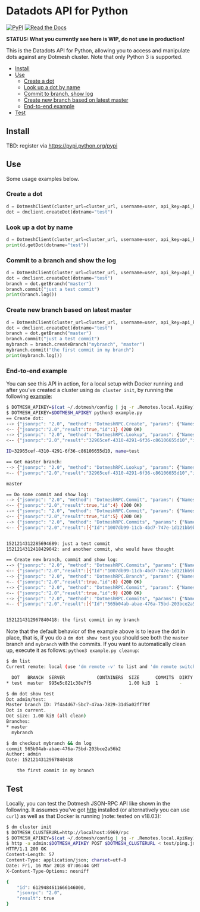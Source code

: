 # Datadots API for Python

[![PyPI](https://img.shields.io/pypi/v/nine.svg)](https://pypi.python.org/pypi/datadots-api)
[![Read the Docs](https://img.shields.io/readthedocs/pip.svg)](http://dotmesh-io-python-sdk.readthedocs.io/en/latest/README/)

**STATUS: What you currently see here is WIP, do not use in production!** 

This is the Datadots API for Python, allowing you to access and manipulate dots against any Dotmesh cluster. Note that only Python 3 is supported.

- [Install](#install)
- [Use](#use)
    - [Create a dot](#create-a-dot)
    - [Look up a dot by name](#look-up-a-dot-by-name)
    - [Commit to branch, show log](#commit-to-a-branch-and-show-the-log)
    - [Create new branch based on latest master](#create-new-branch-based-on-latest-master)
    - [End-to-end example](#end-to-end-example)
- [Test](#test)

## Install

TBD: register via https://pypi.python.org/pypi

## Use

Some usage examples below.

### Create a dot

```python
d = DotmeshClient(cluster_url=cluster_url, username=user, api_key=api_key)
dot = dmclient.createDot(dotname="test")
```

### Look up a dot by name

```python
d = DotmeshClient(cluster_url=cluster_url, username=user, api_key=api_key)
print(d.getDot(dotname="test"))
```

### Commit to a branch and show the log

```python
d = DotmeshClient(cluster_url=cluster_url, username=user, api_key=api_key)
dot = dmclient.createDot(dotname="test")
branch = dot.getBranch("master")
branch.commit("just a test commit")
print(branch.log())
```

### Create new branch based on latest master

```python
d = DotmeshClient(cluster_url=cluster_url, username=user, api_key=api_key)
dot = dmclient.createDot(dotname="test")
branch = dot.getBranch("master")
branch.commit("just a test commit")
mybranch = branch.createBranch("mybranch", "master")
mybranch.commit("the first commit in my branch")
print(mybranch.log())
```

### End-to-end example

You can see this API in action, for a local setup with Docker running and after you've created a cluster using `dm cluster init`, by running the following [example](example.py):

```bash
$ DOTMESH_APIKEY=$(cat ~/.dotmesh/config | jq -r .Remotes.local.ApiKey)
$ DOTMESH_APIKEY=$DOTMESH_APIKEY python3 example.py
== Create dot:
--> {"jsonrpc": "2.0", "method": "DotmeshRPC.Create", "params": {"Namespace": "admin", "Name": "test"}, "id": 1}
<-- {"jsonrpc":"2.0","result":true,"id":1} (200 OK)
--> {"jsonrpc": "2.0", "method": "DotmeshRPC.Lookup", "params": {"Namespace": "admin", "Name": "test", "Branch": ""}, "id": 2}
<-- {"jsonrpc":"2.0","result":"32965cef-4310-4291-6f36-c86106655d10","id":2} (200 OK)

ID=32965cef-4310-4291-6f36-c86106655d10, name=test

== Get master branch:
--> {"jsonrpc": "2.0", "method": "DotmeshRPC.Lookup", "params": {"Namespace": "admin", "Name": "test", "Branch": ""}, "id": 3}
<-- {"jsonrpc":"2.0","result":"32965cef-4310-4291-6f36-c86106655d10","id":3} (200 OK)

master

== Do some commit and show log:
--> {"jsonrpc": "2.0", "method": "DotmeshRPC.Commit", "params": {"Namespace": "admin", "Name": "test", "Branch": "", "Message": "just a test commit"}, "id": 4}
<-- {"jsonrpc":"2.0","result":true,"id":4} (200 OK)
--> {"jsonrpc": "2.0", "method": "DotmeshRPC.Commit", "params": {"Namespace": "admin", "Name": "test", "Branch": "", "Message": "and another commit, who would have thought"}, "id": 5}
<-- {"jsonrpc":"2.0","result":true,"id":5} (200 OK)
--> {"jsonrpc": "2.0", "method": "DotmeshRPC.Commits", "params": {"Namespace": "admin", "Name": "test", "Branch": ""}, "id": 6}
<-- {"jsonrpc":"2.0","result":[{"Id":"1007db99-11cb-4bd7-747e-1d121bb9b11a","Metadata":{"author":"admin","message":"just a test commit","timestamp":"1521214312285694689"}},{"Id":"67bb6184-430b-46d7-4337-b858ee85eb1c","Metadata":{"author":"admin","message":"and another commit, who would have thought","timestamp":"1521214312418429042"}}],"id":6} (200 OK)


1521214312285694689: just a test commit
1521214312418429042: and another commit, who would have thought

== Create new branch, commit and show log:
--> {"jsonrpc": "2.0", "method": "DotmeshRPC.Commits", "params": {"Namespace": "admin", "Name": "test", "Branch": ""}, "id": 7}
<-- {"jsonrpc":"2.0","result":[{"Id":"1007db99-11cb-4bd7-747e-1d121bb9b11a","Metadata":{"author":"admin","message":"just a test commit","timestamp":"1521214312285694689"}},{"Id":"67bb6184-430b-46d7-4337-b858ee85eb1c","Metadata":{"author":"admin","message":"and another commit, who would have thought","timestamp":"1521214312418429042"}}],"id":7} (200 OK)
--> {"jsonrpc": "2.0", "method": "DotmeshRPC.Branch", "params": {"Namespace": "admin", "Name": "test", "SourceBranch": "master", "NewBranchName": "mybranch", "SourceCommitId": "67bb6184-430b-46d7-4337-b858ee85eb1c"}, "id": 8}
<-- {"jsonrpc":"2.0","result":true,"id":8} (200 OK)
--> {"jsonrpc": "2.0", "method": "DotmeshRPC.Commit", "params": {"Namespace": "admin", "Name": "test", "Branch": "mybranch", "Message": "the first commit in my branch"}, "id": 9}
<-- {"jsonrpc":"2.0","result":true,"id":9} (200 OK)
--> {"jsonrpc": "2.0", "method": "DotmeshRPC.Commits", "params": {"Namespace": "admin", "Name": "test", "Branch": "mybranch"}, "id": 10}
<-- {"jsonrpc":"2.0","result":[{"Id":"565b04ab-abae-476a-75bd-203bce2a56b2","Metadata":{"author":"admin","message":"the first commit in my branch","timestamp":"1521214312967840418"}}],"id":10} (200 OK)


1521214312967840418: the first commit in my branch
```

Note that the default behavior of the example above is to leave the dot in place, that is, if you do a `dm dot show test` you should see both the `master` branch and `mybranch` with the commits. If you want to automatically clean up, execute it as follows: `python3 example.py cleanup`:

```bash
$ dm list
Current remote: local (use 'dm remote -v' to list and 'dm remote switch' to switch)

  DOT   BRANCH  SERVER            CONTAINERS  SIZE      COMMITS  DIRTY
* test  master  995e5c821c38e7f5              1.00 kiB  1        -

$ dm dot show test
Dot admin/test:
Master branch ID: 7f4a4d67-5bc7-47aa-7829-31d5a02ff70f
Dot is current.
Dot size: 1.00 kiB (all clean)
Branches:
* master
  mybranch

$ dm checkout mybranch && dm log
commit 565b04ab-abae-476a-75bd-203bce2a56b2
Author: admin
Date: 1521214312967840418

    the first commit in my branch
```

## Test

Locally, you can test the Dotmesh JSON-RPC API like shown in the following. It assumes you've got [http](https://httpie.org/) installed (or alternatively you can use `curl`) as well as that Docker is running (note: tested on v18.03):

```bash
$ dm cluster init
$ DOTMESH_CLUSTERURL=http://localhost:6969/rpc
$ DOTMESH_APIKEY=$(cat ~/.dotmesh/config | jq -r .Remotes.local.ApiKey)
$ http -a admin:$DOTMESH_APIKEY POST $DOTMESH_CLUSTERURL < test/ping.json
HTTP/1.1 200 OK
Content-Length: 57
Content-Type: application/json; charset=utf-8
Date: Fri, 16 Mar 2018 07:06:44 GMT
X-Content-Type-Options: nosniff

{
    "id": 6129484611666146000,
    "jsonrpc": "2.0",
    "result": true
}
```